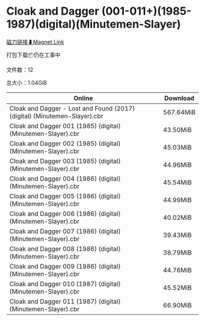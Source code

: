 # Cloak and Dagger (001-011+)(1985-1987)(digital)(Minutemen-Slayer)

[磁力链接⬇Magnet Link](magnet:?xt=urn:btih:315f2cf1e28d83440b32a57bdcb7f10aa89bcd29&dn=Cloak%20and%20Dagger%20%28001-011%2B%29%281985-1987%29%28digital%29%28Minutemen-Slayer%29)

打包下载📦仍在工事中

文件数：12

总大小：1.04GiB

Online | Download
--- | ---
Cloak and Dagger - Lost and Found (2017) (digital) (Minutemen-Slayer).cbr | 567.64MiB
Cloak and Dagger 001 (1985) (digital) (Minutemen-Slayer).cbr | 43.50MiB
Cloak and Dagger 002 (1985) (digital) (Minutemen-Slayer).cbr | 45.03MiB
Cloak and Dagger 003 (1985) (digital) (Minutemen-Slayer).cbr | 44.96MiB
Cloak and Dagger 004 (1986) (digital) (Minutemen-Slayer).cbr | 45.54MiB
Cloak and Dagger 005 (1986) (digital) (Minutemen-Slayer).cbr | 44.99MiB
Cloak and Dagger 006 (1986) (digital) (Minutemen-Slayer).cbr | 40.02MiB
Cloak and Dagger 007 (1986) (digital) (Minutemen-Slayer).cbr | 39.43MiB
Cloak and Dagger 008 (1986) (digital) (Minutemen-Slayer).cbr | 38.79MiB
Cloak and Dagger 009 (1986) (digital) (Minutemen-Slayer).cbr | 44.76MiB
Cloak and Dagger 010 (1987) (digital) (Minutemen-Slayer).cbr | 45.52MiB
Cloak and Dagger 011 (1987) (digital) (Minutemen-Slayer).cbr | 66.90MiB